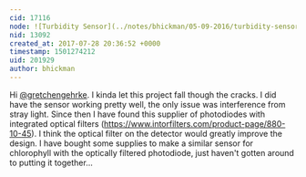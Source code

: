 ```yaml
---
cid: 17116
node: ![Turbidity Sensor](../notes/bhickman/05-09-2016/turbidity-sensor)
nid: 13092
created_at: 2017-07-28 20:36:52 +0000
timestamp: 1501274212
uid: 201929
author: bhickman
---
```


Hi [@gretchengehrke](/profile/gretchengehrke). I kinda let this project fall though the cracks. I did have the sensor working pretty well, the only issue was interference from stray light. Since then I have found this supplier of photodiodes with integrated optical filters (https://www.intorfilters.com/product-page/880-10-45). I think the optical filter on the detector would greatly improve the design. I have bought some supplies to make a similar sensor for chlorophyll with the optically filtered photodiode, just haven't gotten around to putting it together... 
